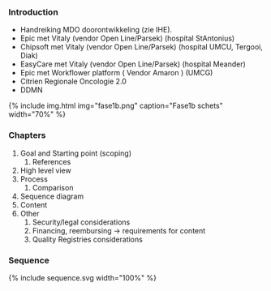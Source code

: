 ### Introduction

* Handreiking MDO doorontwikkeling (zie IHE).
* Epic met Vitaly (vendor Open Line/Parsek) (hospital StAntonius)
* Chipsoft met Vitaly (vendor Open Line/Parsek) (hospital UMCU, Tergooi, Diak)
* EasyCare met Vitaly (vendor Open Line/Parsek) (hospital Meander)
* Epic met Workflower platform ( Vendor Amaron ) (UMCG) 
* Citrien Regionale Oncologie 2.0
* DDMN
 
{% include img.html img="fase1b.png" caption="Fase1b schets" width="70%" %}

### Chapters

1. Goal and Starting point (scoping)
    1. References
1. High level view
1. Process
    1. Comparison
1. Sequence diagram
1. Content
1. Other
    1. Security/legal considerations
    1. Financing, reembursing -> requirements for content 
    1. Quality Registries considerations

### Sequence

<div>
{% include sequence.svg width="100%" %}
</div>